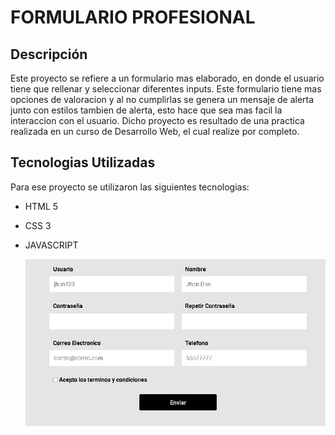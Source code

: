 # FORMULARIO PROFESIONAL
## Descripción
Este proyecto se refiere a un formulario mas elaborado, en donde el usuario tiene que rellenar y seleccionar diferentes inputs. Este formulario tiene mas opciones de valoracion y al no cumplirlas se genera un mensaje de alerta junto con estilos tambien de alerta, esto hace que sea mas facil la interaccion con el usuario. Dicho proyecto es resultado de una practica realizada en un curso de Desarrollo Web, el cual realize por completo.
## Tecnologias Utilizadas 
Para ese proyecto se utilizaron las siguientes tecnologias:
* HTML 5
* CSS 3
* JAVASCRIPT
  
  ![CAPTURA DE PANTALLA DE FORMULARIO](formulariopro.png)